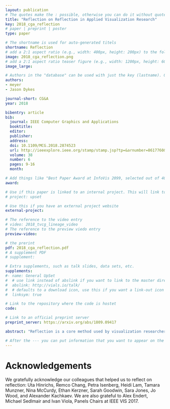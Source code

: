 ```yaml
---
layout: publication
# The quotes make the : possible, otherwise you can do it without quotes
title: "Reflection on Reflection in Applied Visualization Research"
key: 2018_cga_reflection
# paper | preprint | poster
type: paper

# The shortname is used for auto-generated titels
shortname: Reflection
# add a 2:1 aspect ratio (e.g., width: 400px, height: 200px) to the folder /assets/images/papers/
image: 2018_cga_reflection.png
# add a 2:1 aspect ratio teaser figure (e.g., width: 1200px, height: 600px) to the folder /assets/images/papers/
image_large:

# Authors in the "database" can be used with just the key (lastname). Others can be written properly.
authors:
- meyer
- Jason Dykes

journal-short: CG&A 
year: 2018

bibentry: article
bib:
  journal: IEEE Computer Graphics and Applications
  booktitle:
  editor:
  publisher:
  address:
  doi: 10.1109/MCG.2018.2874523
  url: http://ieeexplore.ieee.org/stamp/stamp.jsp?tp=&arnumber=8617760&isnumber=8617719
  volume: 38
  number: 6
  pages: 9-16
  month:

# Add things like "Best Paper Award at InfoVis 2099, selected out of 4000 submissions"
award:

# Use if this paper is linked to an internal project. This will link to the project site
# project: upset

# Use this if you have an external project website
external-project: 

# The reference to the video entry
# video: 2018_tvcg_lineage_video
# The reference to the preview viedo entry
preview-video: 

# the prerint
pdf: 2018_cga_reflection.pdf
# A supplement PDF
# supplement: 

# Extra supplements, such as talk slides, data sets, etc.
supplements:
#- name: General UpSet
#  # use link instead of abslink if you want to link to the master directory
#  abslink: http://vials.io/talk/
#  # defaults to a download icon, use this if you want a link-out icon
#  linksym: true

# Link to the repository where the code is hostet
code: 

# Link to an official preprint server
preprint_server: https://arxiv.org/abs/1809.09417

abstract: "Reflection is a core method used by visualization researchers to generate knowledge from design practice. There is, however, a lack of standards to inform reflective practice and through which we can judge the quality of the reflection used in visualization research. Reflecting on this gap, we offer priorities for researchers looking to improve the use of reflection in applied visualization research."

# After the --- you can put information that you want to appear on the website using markdown formatting or HTML. A good example are acknowledgements, extra references, an erratum, etc.
---
```



# Acknowledgements

We gratefully acknowledge our colleagues that helped us to reflect on reflection:
Uta Hinrichs, Remco Chang, Petra Isenberg, Heidi Lam, Tamara Munzner, Nina McCurdy, Ethan Kerzner, Sarah Goodwin, Sara Jones, Jo Wood, and Alexander Kachkaev. We are also grateful to Alex Endert, Michael Sedlmair and Ivan Viola, Panels Chairs at IEEE VIS 2017.